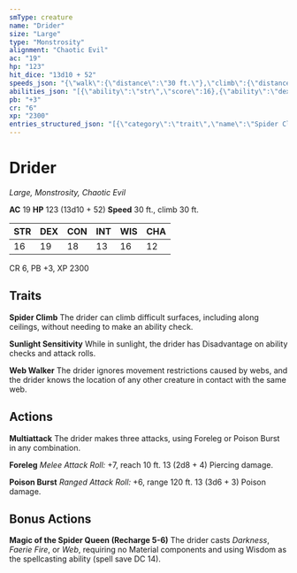 ```yaml
---
smType: creature
name: "Drider"
size: "Large"
type: "Monstrosity"
alignment: "Chaotic Evil"
ac: "19"
hp: "123"
hit_dice: "13d10 + 52"
speeds_json: "{\"walk\":{\"distance\":\"30 ft.\"},\"climb\":{\"distance\":\"30 ft.\"}}"
abilities_json: "[{\"ability\":\"str\",\"score\":16},{\"ability\":\"dex\",\"score\":19},{\"ability\":\"con\",\"score\":18},{\"ability\":\"int\",\"score\":13},{\"ability\":\"wis\",\"score\":16},{\"ability\":\"cha\",\"score\":12}]"
pb: "+3"
cr: "6"
xp: "2300"
entries_structured_json: "[{\"category\":\"trait\",\"name\":\"Spider Climb\",\"text\":\"The drider can climb difficult surfaces, including along ceilings, without needing to make an ability check.\"},{\"category\":\"trait\",\"name\":\"Sunlight Sensitivity\",\"text\":\"While in sunlight, the drider has Disadvantage on ability checks and attack rolls.\"},{\"category\":\"trait\",\"name\":\"Web Walker\",\"text\":\"The drider ignores movement restrictions caused by webs, and the drider knows the location of any other creature in contact with the same web.\"},{\"category\":\"action\",\"name\":\"Multiattack\",\"text\":\"The drider makes three attacks, using Foreleg or Poison Burst in any combination.\"},{\"category\":\"action\",\"name\":\"Foreleg\",\"text\":\"*Melee Attack Roll:* +7, reach 10 ft. 13 (2d8 + 4) Piercing damage.\"},{\"category\":\"action\",\"name\":\"Poison Burst\",\"text\":\"*Ranged Attack Roll:* +6, range 120 ft. 13 (3d6 + 3) Poison damage.\"},{\"category\":\"bonus\",\"name\":\"Magic of the Spider Queen (Recharge 5-6)\",\"text\":\"The drider casts *Darkness*, *Faerie Fire*, or *Web*, requiring no Material components and using Wisdom as the spellcasting ability (spell save DC 14).\"}]"
---
```


# Drider
*Large, Monstrosity, Chaotic Evil*

**AC** 19
**HP** 123 (13d10 + 52)
**Speed** 30 ft., climb 30 ft.

| STR | DEX | CON | INT | WIS | CHA |
| --- | --- | --- | --- | --- | --- |
| 16 | 19 | 18 | 13 | 16 | 12 |

CR 6, PB +3, XP 2300

## Traits

**Spider Climb**
The drider can climb difficult surfaces, including along ceilings, without needing to make an ability check.

**Sunlight Sensitivity**
While in sunlight, the drider has Disadvantage on ability checks and attack rolls.

**Web Walker**
The drider ignores movement restrictions caused by webs, and the drider knows the location of any other creature in contact with the same web.

## Actions

**Multiattack**
The drider makes three attacks, using Foreleg or Poison Burst in any combination.

**Foreleg**
*Melee Attack Roll:* +7, reach 10 ft. 13 (2d8 + 4) Piercing damage.

**Poison Burst**
*Ranged Attack Roll:* +6, range 120 ft. 13 (3d6 + 3) Poison damage.

## Bonus Actions

**Magic of the Spider Queen (Recharge 5-6)**
The drider casts *Darkness*, *Faerie Fire*, or *Web*, requiring no Material components and using Wisdom as the spellcasting ability (spell save DC 14).
